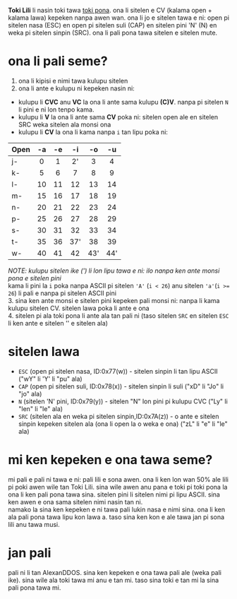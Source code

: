 **Toki Lili** li nasin toki tawa [toki pona](http://tokipona.org). ona li sitelen e CV (kalama open + kalama lawa) kepeken nanpa awen wan. ona li jo e sitelen tawa e ni: open pi sitelen nasa (ESC) en open pi sitelen suli (CAP) en sitelen pini 'N' (N) en weka pi sitelen sinpin (SRC). ona li pali pona tawa sitelen e sitelen mute.  
# ona li pali seme?
1. ona li kipisi e nimi tawa kulupu sitelen  
2. ona li ante e kulupu ni kepeken nasin ni:
- kulupu li **CVC** anu **VC** la ona li ante sama kulupu **(C)V**. nanpa pi sitelen `N` li pini e ni lon tenpo kama.  
- kulupu li **V** la ona li ante sama **CV** poka ni: sitelen open ale en sitelen SRC weka sitelen ala monsi ona  
- kulupu li **CV** la ona li kama nanpa `i` tan lipu poka ni:  
  
| Open | -a | -e | -i | -o | -u |  
| :--- | :--: | :--: | :--: | :--: | :--: |   
| j- | 0 | 1 | 2' | 3 | 4 |  
| k- | 5 | 6 | 7 | 8 | 9 |  
| l- | 10 | 11 | 12 | 13 | 14 |  
| m- | 15 | 16 | 17 | 18 | 19 |  
| n- | 20 | 21 | 22 | 23 | 24 |  
| p- | 25 | 26 | 27 | 28 | 29 |  
| s- | 30 | 31 | 32 | 33 | 34 |  
| t- | 35 | 36 | 37' | 38 | 39 |  
| w- | 40 | 41 | 42 | 43' | 44'|  


*NOTE: kulupu sitelen ike (') li lon lipu tawa e ni: ilo nanpa ken ante monsi pona e sitelen pini*  
kama li pini la `i` poka nanpa ASCII pi sitelen `'A'` (`i < 26`) anu sitelen `'a'`(`i >= 26`) li pali e nanpa pi sitelen ASCII pini  
3. sina ken ante monsi e sitelen pini kepeken pali monsi ni: nanpa li kama kulupu sitelen CV. sitelen lawa poka li ante e ona  
4. sitelen pi ala toki pona li ante ala tan pali ni (taso sitelen `SRC` en sitelen `ESC` li ken ante e sitelen '\' e sitelen ala)
# sitelen lawa  
- `ESC` (open pi sitelen nasa, ID:0x77(w)) - sitelen sinpin li tan lipu ASCII ("wY" li 'Y' li "pu" ala)  
- `CAP` (open pi sitelen suli, ID:0x78(x)) - sitelen sinpin li suli ("xD" li "Jo" li "jo" ala)  
- `N` (sitelen 'N' pini, ID:0x79(y)) - sitelen "N" lon pini pi kulupu CVC ("Ly" li "len" li "le" ala)  
- `SRC` (sitelen ala en weka pi sitelen sinpin,ID:0x7A(z)) - o ante e sitelen sinpin kepeken sitelen ala (ona li open la o weka e ona) ("zL" li "e" li "le" ala)
# mi ken kepeken e ona tawa seme?  
mi pali e pali ni tawa e ni: pali lili e sona awen. ona li ken lon wan 50% ale lili pi poki awen wile tan Toki Lili. sina wile awen anu pana e toki pi toki pona la ona li ken pali pona tawa sina. sitelen pini li sitelen nimi pi lipu ASCII. sina ken awen e ona sama sitelen nimi nasin tan ni.  
namako la sina ken kepeken e ni tawa pali lukin nasa e nimi sina. ona li ken ala pali pona tawa lipu kon lawa a. taso sina ken kon e ale tawa jan pi sona lili anu tawa musi.
# jan pali  
pali ni li tan AlexanDDOS. sina ken kepeken e ona tawa pali ale (weka pali ike). sina wile ala toki tawa mi anu e tan mi. taso sina toki e tan mi la sina pali pona tawa mi.
